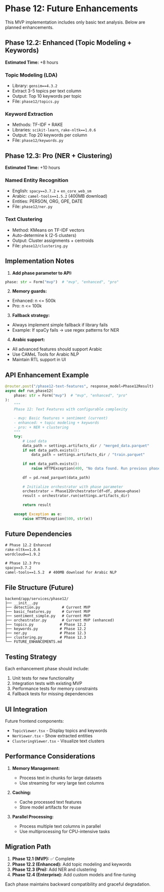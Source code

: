 # Phase 12: Future Enhancements

This MVP implementation includes only basic text analysis. Below are planned enhancements.

## Phase 12.2: Enhanced (Topic Modeling + Keywords)

**Estimated Time:** +8 hours

### Topic Modeling (LDA)
- Library: `gensim==4.3.2`
- Extract 3-5 topics per text column
- Output: Top 10 keywords per topic
- File: `phase12/topics.py`

### Keyword Extraction
- Methods: TF-IDF + RAKE
- Libraries: `scikit-learn`, `rake-nltk==1.0.6`
- Output: Top 20 keywords per column
- File: `phase12/keywords.py`

## Phase 12.3: Pro (NER + Clustering)

**Estimated Time:** +10 hours

### Named Entity Recognition
- English: `spacy==3.7.2` + `en_core_web_sm`
- Arabic: `camel-tools==1.5.2` (400MB download)
- Entities: PERSON, ORG, GPE, DATE
- File: `phase12/ner.py`

### Text Clustering
- Method: KMeans on TF-IDF vectors
- Auto-determine k (2-5 clusters)
- Output: Cluster assignments + centroids
- File: `phase12/clustering.py`

## Implementation Notes

1. **Add phase parameter to API:**
```python
phase: str = Form("mvp")  # "mvp", "enhanced", "pro"
```

2. **Memory guards:**
- Enhanced: n <= 500k
- Pro: n <= 100k

3. **Fallback strategy:**
- Always implement simple fallback if library fails
- Example: If spaCy fails → use regex patterns for NER

4. **Arabic support:**
- All advanced features should support Arabic
- Use CAMeL Tools for Arabic NLP
- Maintain RTL support in UI

## API Enhancement Example

```python
@router.post("/phase12-text-features", response_model=Phase12Result)
async def run_phase12(
    phase: str = Form("mvp")  # "mvp", "enhanced", "pro"
):
    """
    Phase 12: Text Features with configurable complexity
    
    - mvp: Basic features + sentiment (current)
    - enhanced: + topic modeling + keywords
    - pro: + NER + clustering
    """
    try:
        # Load data
        data_path = settings.artifacts_dir / "merged_data.parquet"
        if not data_path.exists():
            data_path = settings.artifacts_dir / "train.parquet"
        
        if not data_path.exists():
            raise HTTPException(400, "No data found. Run previous phases first.")
        
        df = pd.read_parquet(data_path)
        
        # Initialize orchestrator with phase parameter
        orchestrator = Phase12Orchestrator(df=df, phase=phase)
        result = orchestrator.run(settings.artifacts_dir)
        
        return result
    
    except Exception as e:
        raise HTTPException(500, str(e))
```

## Future Dependencies

```txt
# Phase 12.2 Enhanced
rake-nltk==1.0.6
wordcloud==1.9.2

# Phase 12.3 Pro
spacy==3.7.2
camel-tools==1.5.2  # 400MB download for Arabic NLP
```

## File Structure (Future)

```
backend/app/services/phase12/
├── __init__.py
├── detection.py          # Current MVP
├── basic_features.py     # Current MVP
├── sentiment_simple.py   # Current MVP
├── orchestrator.py       # Current MVP (enhanced)
├── topics.py            # Phase 12.2
├── keywords.py          # Phase 12.2
├── ner.py               # Phase 12.3
├── clustering.py        # Phase 12.3
└── FUTURE_ENHANCEMENTS.md
```

## Testing Strategy

Each enhancement phase should include:
1. Unit tests for new functionality
2. Integration tests with existing MVP
3. Performance tests for memory constraints
4. Fallback tests for missing dependencies

## UI Integration

Future frontend components:
- `TopicViewer.tsx` - Display topics and keywords
- `NerViewer.tsx` - Show extracted entities
- `ClusteringViewer.tsx` - Visualize text clusters

## Performance Considerations

1. **Memory Management:**
   - Process text in chunks for large datasets
   - Use streaming for very large text columns

2. **Caching:**
   - Cache processed text features
   - Store model artifacts for reuse

3. **Parallel Processing:**
   - Process multiple text columns in parallel
   - Use multiprocessing for CPU-intensive tasks

## Migration Path

1. **Phase 12.1 (MVP):** ✅ Complete
2. **Phase 12.2 (Enhanced):** Add topic modeling and keywords
3. **Phase 12.3 (Pro):** Add NER and clustering
4. **Phase 12.4 (Enterprise):** Add custom models and fine-tuning

Each phase maintains backward compatibility and graceful degradation.
